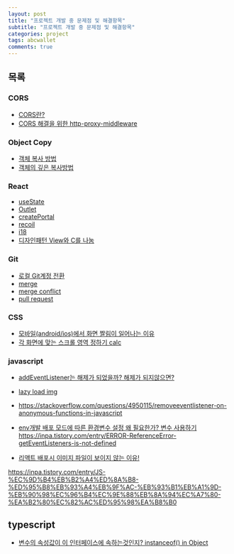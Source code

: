 ```yaml
---
layout: post
title: "프로젝트 개발 중 문제점 및 해결항목"
subtitle: "프로젝트 개발 중 문제점 및 해결항목"
categories: project
tags: abcwallet
comments: true
---
```


## 목록

### CORS

- [CORS란?](https://erurang.github.io/web/2022/08/09/cors/)
- [CORS 해결을 위한 http-proxy-middleware](https://erurang.github.io/web/2022/08/10/resolve-cors/)

### Object Copy

- [객체 복사 방법](https://erurang.github.io/web/2022/03/02/js-object/)
- [객체의 깊은 복사방법](https://erurang.github.io/web/2022/08/08/deepmerge/)

### React

- [useState]()
- [Outlet]()
- [createPortal]()
- [recoil]()
- [i18]()
- [디자인패턴 View와 C를 나눔]()

### Git

- [로컬 Git계정 전환](https://erurang.github.io/github/2022/07/19/git-changeAccount/)
- [merge]()
- [merge conflict]()
- [pull request]()

### CSS

- [모바일(android/ios)에서 화면 짤림이 일어나는 이유](https://erurang.github.io/web/2022/12/29/calc/)
- [각 화면에 맞는 스크롤 영역 정하기 calc]()

### javascript

- [addEventListener는 해제가 되었을까? 해제가 되지않으면?]()
- [lazy load img]()
- https://stackoverflow.com/questions/4950115/removeeventlistener-on-anonymous-functions-in-javascript

- [env개발 배포 모드에 따른 환경변수 설정 왜 필요한가? 변수 사용하기]()
  https://inpa.tistory.com/entry/ERROR-ReferenceError-getEventListeners-is-not-defined
- [리액트 배포시 이미지 파일이 보이지 않는 이유!]()

https://inpa.tistory.com/entry/JS-%EC%9D%B4%EB%B2%A4%ED%8A%B8-%ED%95%B8%EB%93%A4%EB%9F%AC-%EB%93%B1%EB%A1%9D-%EB%90%98%EC%96%B4%EC%9E%88%EB%8A%94%EC%A7%80-%EA%B2%80%EC%82%AC%ED%95%98%EA%B8%B0

## typescript

- [변수의 속성값이 이 인터페이스에 속하는것인지? instanceof() in Object]()
